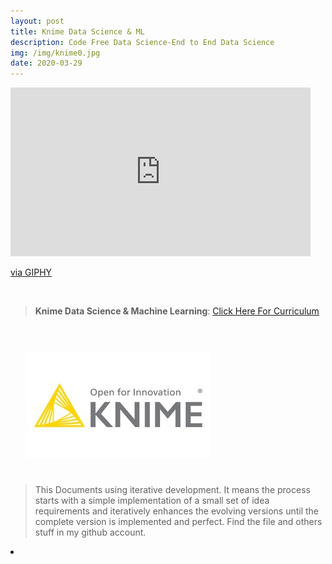 ```yaml
---
layout: post
title: Knime Data Science & ML
description: Code Free Data Science-End to End Data Science
img: /img/knime0.jpg
date: 2020-03-29
---
```



<iframe src="https://giphy.com/embed/8qrrHSsrK9xpknGVNF" width="480" height="270" frameBorder="0" class="giphy-embed" allowFullScreen></iframe><p><a href="https://giphy.com/gifs/animation-cartoon-robot-8qrrHSsrK9xpknGVNF">via GIPHY</a></p>
<Br>


> **Knime Data Science & Machine Learning**: <a href="">Click Here For Curriculum</a>



<Br>
  
<img class="col one right" src="/img/knime1.jpg" style="padding:25px">

<Br>

> This Documents using iterative development. It means the process starts with a simple implementation of a small set of idea requirements and iteratively enhances the evolving versions until the complete version is implemented and perfect.
> Find the file and others stuff in my github account.


<li>
<a id="icon" href="https://github.com/itsmecevi" target="_blank"><i class="fa fa-github fa-fw fa-2x"></i></a>
</li>
